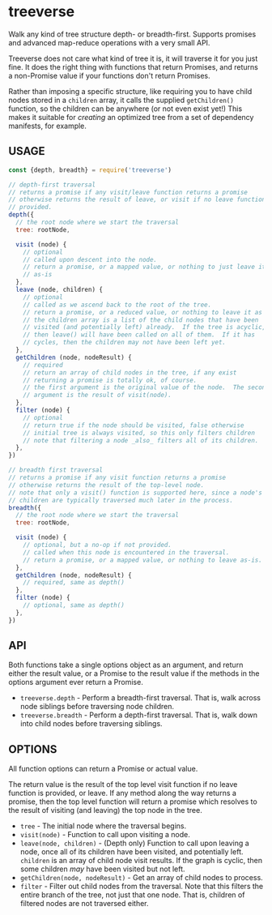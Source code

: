 # treeverse

Walk any kind of tree structure depth- or breadth-first. Supports promises
and advanced map-reduce operations with a very small API.

Treeverse does not care what kind of tree it is, it will traverse it for
you just fine.  It does the right thing with functions that return
Promises, and returns a non-Promise value if your functions don't return
Promises.

Rather than imposing a specific structure, like requiring you to have child
nodes stored in a `children` array, it calls the supplied `getChildren()`
function, so the children can be anywhere (or not even exist yet!)  This
makes it suitable for _creating_ an optimized tree from a set of dependency
manifests, for example.

## USAGE

```js
const {depth, breadth} = require('treeverse')

// depth-first traversal
// returns a promise if any visit/leave function returns a promise
// otherwise returns the result of leave, or visit if no leave function
// provided.
depth({
  // the root node where we start the traversal
  tree: rootNode,

  visit (node) {
    // optional
    // called upon descent into the node.
    // return a promise, or a mapped value, or nothing to just leave it
    // as-is
  },
  leave (node, children) {
    // optional
    // called as we ascend back to the root of the tree.
    // return a promise, or a reduced value, or nothing to leave it as is
    // the children array is a list of the child nodes that have been
    // visited (and potentially left) already.  If the tree is acyclic,
    // then leave() will have been called on all of them.  If it has
    // cycles, then the children may not have been left yet.
  },
  getChildren (node, nodeResult) {
    // required
    // return an array of child nodes in the tree, if any exist
    // returning a promise is totally ok, of course.
    // the first argument is the original value of the node.  The second
    // argument is the result of visit(node).
  },
  filter (node) {
    // optional
    // return true if the node should be visited, false otherwise
    // initial tree is always visited, so this only filters children
    // note that filtering a node _also_ filters all of its children.
  },
})

// breadth first traversal
// returns a promise if any visit function returns a promise
// otherwise returns the result of the top-level node.
// note that only a visit() function is supported here, since a node's
// children are typically traversed much later in the process.
breadth({
  // the root node where we start the traversal
  tree: rootNode,

  visit (node) {
    // optional, but a no-op if not provided.
    // called when this node is encountered in the traversal.
    // return a promise, or a mapped value, or nothing to leave as-is.
  },
  getChildren (node, nodeResult) {
    // required, same as depth()
  },
  filter (node) {
    // optional, same as depth()
  },
})
```

## API

Both functions take a single options object as an argument, and return
either the result value, or a Promise to the result value if the
methods in the options argument ever return a Promise.

* `treeverse.depth` - Perform a breadth-first traversal.  That is, walk
  across node siblings before traversing node children.
* `treeverse.breadth` - Perform a depth-first traversal.  That is, walk
  down into child nodes before traversing siblings.

## OPTIONS

All function options can return a Promise or actual value.

The return value is the result of the top level visit function if no leave
function is provided, or leave.  If any method along the way returns a
promise, then the top level function will return a promise which resolves
to the result of visiting (and leaving) the top node in the tree.

* `tree` - The initial node where the traversal begins.
* `visit(node)` - Function to call upon visiting a node.
* `leave(node, children)` - (Depth only) Function to call upon leaving a
  node, once all of its children have been visited, and potentially left.
  `children` is an array of child node visit results.  If the graph is
  cyclic, then some children _may_ have been visited but not left.
* `getChildren(node, nodeResult)` - Get an array of child nodes to process.
* `filter` - Filter out child nodes from the traversal.  Note that this
  filters the entire branch of the tree, not just that one node.  That is,
  children of filtered nodes are not traversed either.
